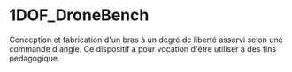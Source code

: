 
# 1DOF_DroneBench
Conception et fabrication d'un bras à un degré de liberté asservi selon une commande d'angle.
Ce dispositif a pour vocation d'être utiliser à des fins pedagogique.
